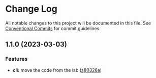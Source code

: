 # Change Log

All notable changes to this project will be documented in this file.
See [Conventional Commits](https://conventionalcommits.org) for commit guidelines.

## 1.1.0 (2023-03-03)


### Features

* **cli:** move the code from the lab ([a80326a](https://github.com/amalitsky/bundle-size-reporter/commit/a80326a8fac4bf3964555ccb6df6868330a901c2))
